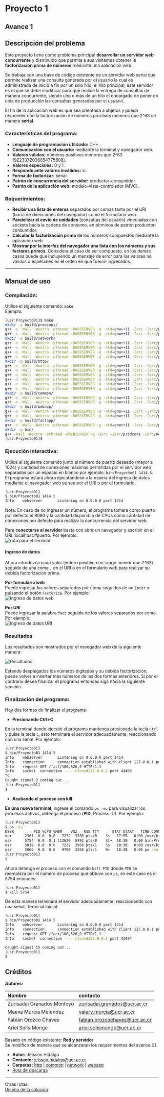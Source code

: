 
# **Proyecto 1**

## Avance 1

## **Descripción del problema**

Este proyecto tiene como problema principal **desarrollar un servidor web concurrente** y distribuido que permita a sus visitantes obtener la **factorización prima de números** mediante una aplicación web.

Se trabaja con una base de código existente de un servidor web serial que permite realizar una consulta generada por el usuario la cual es administrada de inicio a fin por un solo hilo, el hilo principal; éste servidor es el que se debe modificar para que realice la entrega de consultas de manera concurrente, siendo uno o más de un hilo el encargado de poner en cola de producción las consultas generadas por el usuario.

El fin de la aplicación web es que sea orientada a objetos y pueda responder con la factorización de números positivos menores que 2^63 de manera **serial**.

### **Características del programa:**

- **Lenguaje de programación utilizado:** C++.
- **Comunicación con el usuario:** mediante la terminal y navegador web.
- **Valores válidos:** números positivos menores que 2^63 (9223372036854775808).
- **Valores especiales:** 0 y 1.
- **Responde ante valores inválidos:** sí.
- **Forma de factorizar:** serial.
- **Patrón de concurrencia del servidor:** productor-consumidor.
- **Patrón de la aplicación web:** modelo-vista-controlador (MVC).

### **Requerimientos:**

- **Recibir una lista de enteros** separados por comas tanto por el URI (barra de direcciones del navegador) como el formulario web.
- **Paralelizar el envío de unidades** (consultas del usuario) vinculadas con sockets hacia la cadena de consumo, en términos de patrón productor-consumidor.
- **Calcular la factorización prima** de los números compuestos mediante la aplicación web.
- **Mostrar por la interfaz del navegador una lista con los números y sus factores primos.** Considera el caso de ser compuesto, en los demás casos puede que  incluyendo un mensaje de error para los valores no válidos o especiales en el orden en que fueron ingresados.

---

## **Manual de uso**

### **Compilación:**

Utilice el siguiente comando: `make`  
Ejemplo:

~~~bash
[usr:Proyecto01]$ make
mkdir -p build/prodcons/
g++ -c -Wall -Wextra -pthread -DWEBSERVER -g -std=gnu++11 -Isrc -Isrc/prodcons -Isrc/network -Isrc/http -Isrc/common -Isrc/webapp -Isrc/factapp -MMD src/prodcons/Semaphore.cpp -o build/prodcons/Semaphore.o
g++ -c -Wall -Wextra -pthread -DWEBSERVER -g -std=gnu++11 -Isrc -Isrc/prodcons -Isrc/network -Isrc/http -Isrc/common -Isrc/webapp -Isrc/factapp -MMD src/prodcons/Thread.cpp -o build/prodcons/Thread.o
mkdir -p build/network/
g++ -c -Wall -Wextra -pthread -DWEBSERVER -g -std=gnu++11 -Isrc -Isrc/prodcons -Isrc/network -Isrc/http -Isrc/common -Isrc/webapp -Isrc/factapp -MMD src/network/NetworkAddress.cpp -o build/network/NetworkAddress.o
g++ -c -Wall -Wextra -pthread -DWEBSERVER -g -std=gnu++11 -Isrc -Isrc/prodcons -Isrc/network -Isrc/http -Isrc/common -Isrc/webapp -Isrc/factapp -MMD src/network/Socket.cpp -o build/network/Socket.o
g++ -c -Wall -Wextra -pthread -DWEBSERVER -g -std=gnu++11 -Isrc -Isrc/prodcons -Isrc/network -Isrc/http -Isrc/common -Isrc/webapp -Isrc/factapp -MMD src/network/TcpClient.cpp -o build/network/TcpClient.o
g++ -c -Wall -Wextra -pthread -DWEBSERVER -g -std=gnu++11 -Isrc -Isrc/prodcons -Isrc/network -Isrc/http -Isrc/common -Isrc/webapp -Isrc/factapp -MMD src/network/TcpServer.cpp -o build/network/TcpServer.o
mkdir -p build/http/
g++ -c -Wall -Wextra -pthread -DWEBSERVER -g -std=gnu++11 -Isrc -Isrc/prodcons -Isrc/network -Isrc/http -Isrc/common -Isrc/webapp -Isrc/factapp -MMD src/http/HttpApp.cpp -o build/http/HttpApp.o
g++ -c -Wall -Wextra -pthread -DWEBSERVER -g -std=gnu++11 -Isrc -Isrc/prodcons -Isrc/network -Isrc/http -Isrc/common -Isrc/webapp -Isrc/factapp -MMD src/http/HttpConnectionHandler.cpp -o build/http/HttpConnectionHandler.o
g++ -c -Wall -Wextra -pthread -DWEBSERVER -g -std=gnu++11 -Isrc -Isrc/prodcons -Isrc/network -Isrc/http -Isrc/common -Isrc/webapp -Isrc/factapp -MMD src/http/HttpMessage.cpp -o build/http/HttpMessage.o
g++ -c -Wall -Wextra -pthread -DWEBSERVER -g -std=gnu++11 -Isrc -Isrc/prodcons -Isrc/network -Isrc/http -Isrc/common -Isrc/webapp -Isrc/factapp -MMD src/http/HttpRequest.cpp -o build/http/HttpRequest.o
g++ -c -Wall -Wextra -pthread -DWEBSERVER -g -std=gnu++11 -Isrc -Isrc/prodcons -Isrc/network -Isrc/http -Isrc/common -Isrc/webapp -Isrc/factapp -MMD src/http/HttpResponse.cpp -o build/http/HttpResponse.o
g++ -c -Wall -Wextra -pthread -DWEBSERVER -g -std=gnu++11 -Isrc -Isrc/prodcons -Isrc/network -Isrc/http -Isrc/common -Isrc/webapp -Isrc/factapp -MMD src/http/HttpServer.cpp -o build/http/HttpServer.o
mkdir -p build/common/
g++ -c -Wall -Wextra -pthread -DWEBSERVER -g -std=gnu++11 -Isrc -Isrc/prodcons -Isrc/network -Isrc/http -Isrc/common -Isrc/webapp -Isrc/factapp -MMD src/common/Log.cpp -o build/common/Log.o
g++ -c -Wall -Wextra -pthread -DWEBSERVER -g -std=gnu++11 -Isrc -Isrc/prodcons -Isrc/network -Isrc/http -Isrc/common -Isrc/webapp -Isrc/factapp -MMD src/common/Util.cpp -o build/common/Util.o
mkdir -p build/webapp/
g++ -c -Wall -Wextra -pthread -DWEBSERVER -g -std=gnu++11 -Isrc -Isrc/prodcons -Isrc/network -Isrc/http -Isrc/common -Isrc/webapp -Isrc/factapp -MMD src/webapp/FactWebApp.cpp -o build/webapp/FactWebApp.o
g++ -c -Wall -Wextra -pthread -DWEBSERVER -g -std=gnu++11 -Isrc -Isrc/prodcons -Isrc/network -Isrc/http -Isrc/common -Isrc/webapp -Isrc/factapp -MMD src/webapp/main.cpp -o build/webapp/main.o
mkdir -p build/factapp/
g++ -c -Wall -Wextra -pthread -DWEBSERVER -g -std=gnu++11 -Isrc -Isrc/prodcons -Isrc/network -Isrc/http -Isrc/common -Isrc/webapp -Isrc/factapp -MMD src/factapp/mathmatician.cpp -o build/factapp/mathmatician.o
mkdir -p bin/
g++ -Wall -Wextra -pthread -DWEBSERVER -g -Isrc -Isrc/prodcons -Isrc/network -Isrc/http -Isrc/common -Isrc/webapp -Isrc/factapp build/prodcons/Semaphore.o build/prodcons/Thread.o build/network/NetworkAddress.o build/network/Socket.o build/network/TcpClient.o build/network/TcpServer.o build/http/HttpApp.o build/http/HttpConnectionHandler.o build/http/HttpMessage.o build/http/HttpRequest.o build/http/HttpResponse.o build/http/HttpServer.o build/common/Log.o build/common/Util.o build/webapp/FactWebApp.o build/webapp/main.o build/factapp/mathmatician.o -o bin/Proyecto01 
[usr:Proyecto01]$
~~~

### **Ejecución interactiva:**  

Utilice el siguiente comando junto al número de puerto deseado (mayor a 1024) y cantidad de conexiones máximas permitidas por el servidor web separadas por un espacio en blanco por ejemplo: `bin/Proyecto01 1414 5`.  
El programa estará ahora ejecutándose a la espera del ingreso de datos mediante el navegador web ya sea por el URI o por el formulario.

~~~bash
[usr:Proyecto01]
$ bin/Proyecto01 1414 5
Info    webserver       Listening on 0.0.0.0 port 1414
~~~

Nota: En caso de no ingresar un número, el programa tomará como puerto por defecto el 8080 y la cantidad disponible de CPUs como cantidad de conexiones por defecto para realizar la concurrencia del servidor web.

Para **conectarse al servidor** basta con abrir un navegador y escribir en el URI: localhost:#puerto. Por ejemplo:  
![ruta para el servidor](./design/img/ruta.png)

#### **Ingreso de datos**

Ahora introduzca cada valor (entero positivo con rango: menor que 2^63) seguido de una coma `,` en el URI o en el formulario web para realizar su debida factorización prima.  

**Por formulario web**  
Puede ingresar los valores separados por coma seguidos de un `Enter` o pulsando el botón `Factorize`. Por ejemplo:  
![Ingreso de datos web](./design/img/factFormWeb.png)

**Por URI**  
Puede ingresar la palabra `fact` seguida de los valores separados por coma. Por ejemplo:  
![Ingreso de datos URI](./design/img/factURI.png)

### **Resultados**

Los resultados son mostrados por el navegador web de la siguiente manera:  

![Resultados](./design/img/results.png)

Estando desplegados los números digitados y su debida factorización, puede volver a insertar más números de las dos formas anteriores. Si por el contrario desea finalizar el programa entonces siga hacia la siguiente sección.

### **Finalización del programa:**

Hay dos formas de finalizar el programa:

- **Presionando Ctrl+C**  
  
En la terminal donde ejecutó el programa mantenga presionada la tecla `Ctrl` y pulse la tecla `C`, esto terminará el servidor adecuadamente, reaccionando con una señal. Por ejemplo:  

~~~bash
[usr:Proyecto01]
$ bin/Proyecto01 1414 5
Info    webserver       Listening on 0.0.0.0 port 1414
Info    connection      connection established with client 127.0.0.1 port 43466
Info    request GET /fact/100,526,9 HTTP/1.1
Info    socket  connection -----closed127.0.0.1 port 43466
^C
Caught signal 2 coming out...
[usr:Proyecto01]
$ 
~~~

- **Acabando el proceso con kill**  

**En una nueva terminal**, ingrese el comando `ps -eu` para visualizar los procesos activos, obtenga el proceso (**PID**, Process ID). Por ejemplo:

~~~bash
[usr:Proyecto01]
$ ps -eu
USER         PID %CPU %MEM    VSZ   RSS TTY      STAT START   TIME COMMAND
usr      2361  0.0  0.0   7232  3780 pts/0    Ss   17:55   0:00 /usr/bin/bash LANGUAGE=es_CR:es USER=usr X
usr      5754  0.0  0.1 112620  5992 pts/0    Sl+  18:38   0:00 bin/Proyecto01 1414 5 SHELL=/bin/bash SESSION
usr      5819  0.0  0.0   7232  3968 pts/1    Ss   18:38   0:00 /usr/bin/bash LANGUAGE=es_CR:es USER=usr X
usr      5866  0.0  0.0   9700  3368 pts/1    R+   18:39   0:00 ps -eu SHELL=/bin/bash SESSION_MANAGER=local/
[usr:Proyecto01]
$ 
~~~

Ahora detenga el proceso con el comando `kill PID` donde `PID` se reemplaza por el número de proceso que obtuvo con `ps`, en este caso es el 5754 entonces:  

~~~bash
[usr:Proyecto01]
$ kill 5754
~~~

De esta manera terminará el servidor adecuadamente, reaccionando con una señal. Terminal inicial:  

~~~bash
[usr:Proyecto01]
$ bin/Proyecto01 1414 5
Info    webserver       Listening on 0.0.0.0 port 1414
Info    connection      connection established with client 127.0.0.1 port 43494
Info    request GET /fact/100,526,9 HTTP/1.1
Info    socket  connection -----closed127.0.0.1 port 43494

Caught signal 15 coming out...
[usr:Proyecto01]
$ 
~~~

## **Créditos**

**Autores:**

| Nombre                      | contacto                       |
| :---                        | :---                           |
| Zurisadai Granados Montoyo  | zurisadai.granados@ucr.ac.cr   |
| Maeva Murcia Melendez       | valery.murcia@ucr.ac.cr        |
| Fabián Orozco Chaves        | fabian.orozcochaves@ucr.ac.cr  |
| Ariel Solís Monge           | ariel.solismonge@ucr.ac.cr     |

Basado en código existente: **Red y servidor**  
Se modificó de manera que se alcanzaran los requerimentos del avance 01.

- **Autor:** Jeisson Hidalgo
- **Contacto:**  <jeisson.hidalgo@ucr.ac.cr>
- **Carpetas:** [http](./src/http/) | [common](./src/common/) | [network](./src/network/) | [webapp](./src/webapp/)
- [Ruta de descarga](http://129.146.240.51/concurrente/2021b/ejemplos/taskc/prod_cons_pattern/)

---

Otras rutas:  
[Diseño de la solución](./design/README.md)
